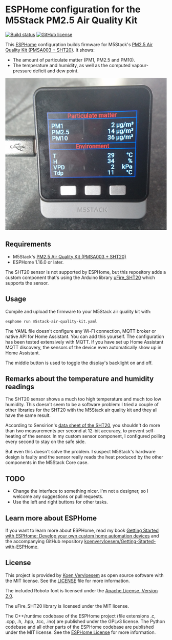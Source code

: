 # ESPHome configuration for the M5Stack PM2.5 Air Quality Kit

[![Build status](https://github.com/koenvervloesem/M5Stack-Air-Quality-ESPHome/workflows/Build/badge.svg)](https://github.com/koenvervloesem/M5Stack-Air-Quality-ESPHome/actions)
[![GitHub license](https://img.shields.io/github/license/koenvervloesem/M5Stack-Air-Quality-ESPHome.svg)](https://github.com/koenvervloesem/M5Stack-Air-Quality-ESPHome/blob/main/LICENSE)

This [ESPHome](https://esphome.io) configuration builds firmware for M5Stack's [PM2.5 Air Quality Kit (PMSA003 + SHT20)](https://m5stack.com/products/pm-2-5-sensor-usb-power-sht20). It shows:

* The amount of particulate matter (PM1, PM2.5 and PM10).
* The temperature and humidity, as well as the computed vapour-pressure deficit and dew point.

![ESPHome configuration for the M5Stack air quality kit](https://github.com/koenvervloesem/M5Stack-Air-Quality-ESPHome/raw/main/m5stack-air-quality-kit-esphome.jpg)

## Requirements

* M5Stack's [PM2.5 Air Quality Kit (PMSA003 + SHT20)](https://m5stack.com/products/pm-2-5-sensor-usb-power-sht20)
* ESPHome 1.16.0 or later.

The SHT20 sensor is not supported by ESPHome, but this repository adds a custom component that's using the Arduino library [uFire_SHT20](https://github.com/u-fire/uFire_SHT20) which supports the sensor.

## Usage

Compile and upload the firmware to your M5Stack air quality kit with:

```shell
esphome run m5stack-air-quality-kit.yaml
```

The YAML file doesn't configure any Wi-Fi connection, MQTT broker or native API for Home Assistant. You can add this yourself. The configuration has been tested extensively with MQTT. If you have set up Home Assistant MQTT discovery, the sensors of the device even automatically show up in Home Assistant.

The middle button is used to toggle the display's backlight on and off.

## Remarks about the temperature and humidity readings

The SHT20 sensor shows a much too high temperature and much too low humidity. This doesn't seem to be a software problem: I tried a couple of other libraries for the SHT20 with the M5Stack air quality kit and they all have the same result.

According to Sensirion's [data sheet of the SHT20](https://www.sensirion.com/SHT20), you shouldn't do more than two measurements per second at 12-bit accuracy, to prevent self-heating of the sensor. In my custom sensor component, I configured polling every second to stay on the safe side.

But even this doesn't solve the problem. I suspect M5Stack's hardware design is faulty and the sensor really reads the heat produced by the other components in the M5Stack Core case.

## TODO

* Change the interface to something nicer. I'm not a designer, so I welcome any suggestions or pull requests.
* Use the left and right buttons for other tasks.

## Learn more about ESPHome

If you want to learn more about ESPHome, read my book [Getting Started with ESPHome: Develop your own custom home automation devices](https://koen.vervloesem.eu/books/getting-started-with-esphome/) and the accompanying GitHub repository [koenvervloesem/Getting-Started-with-ESPHome](https://github.com/koenvervloesem/Getting-Started-with-ESPHome/).

## License

This project is provided by [Koen Vervloesem](mailto:koen@vervloesem.eu) as open source software with the MIT license. See the [LICENSE](LICENSE) file for more information.

The included Roboto font is licensed under the [Apache License, Version 2.0](https://fonts.google.com/specimen/Roboto#license).

The uFire_SHT20 library is licensed under the MIT license.

The C++/runtime codebase of the ESPHome project (file extensions .c, .cpp, .h, .hpp, .tcc, .ino) are published under the GPLv3 license. The Python codebase and all other parts of the ESPHome codebase are published under the MIT license. See the [ESPHome License](https://github.com/esphome/esphome/blob/dev/LICENSE) for more information.
